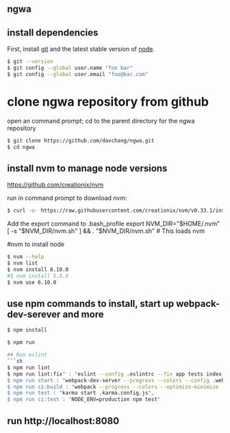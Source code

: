 ## ngwa

## install dependencies

First, install [git](http://git-scm.com/downloads) and the latest stable version of [node](https://nodejs.org/).

```sh
$ git --version
$ git config --global user.name "foo bar"
$ git config --global user.email "foo@bar.com"
```

# clone ngwa repository from github

open an command prompt; cd to the parent directory for the ngwa repository
```sh
$ git clone https://github.com/davchang/ngwa.git
$ cd ngwa
```

## install nvm to manage node versions

https://github.com/creationix/nvm

run in command prompt to download nvm:
```sh
$ curl -o- https://raw.githubusercontent.com/creationix/nvm/v0.33.1/install.sh | bash
```
Add the export command to .bash_profile
export NVM_DIR="$HOME/.nvm" [ -s "$NVM_DIR/nvm.sh" ] && . "$NVM_DIR/nvm.sh" # This loads nvm

#nvm to install node

```sh
$ nvm --help
$ nvm list
$ nvm install 6.10.0
#$ nvm install 5.X.X
$ nvm use 6.10.0
```

## use npm commands to install, start up webpack-dev-serever and more

```sh
$ npm install

$ npm run

## Run eslint
```sh
$ npm run lint
$ npm run lint:fix" : "eslint --config .eslintrc --fix app tests index.js",
$ npm run start : "webpack-dev-server --progress --colors --config .webpack.config.js",
$ npm run ci:build : "webpack --progress --colors --optimize-minimize --optimize-dedupe --config .webpack.config.js",
$ npm run test : "karma start .karma.config.js",
$ npm run ci:test : "NODE_ENV=production npm test"
```
## run http://localhost:8080
